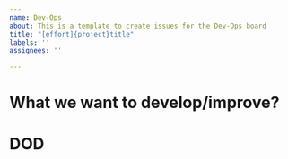 ```yaml
---
name: Dev-Ops
about: This is a template to create issues for the Dev-Ops board
title: "[effort]{project}title"
labels: ''
assignees: ''

---
```


# What we want to develop/improve?

# DOD
